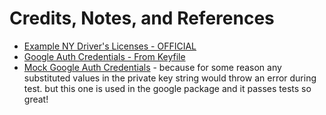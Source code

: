 # Credits, Notes, and References

  + [Example NY Driver's Licenses - OFFICIAL](https://dmv.ny.gov/id-card/sample-photo-documents)
  + [Google Auth Credentials - From Keyfile](https://google-auth.readthedocs.io/en/latest/user-guide.html#service-account-private-key-files)
  + [Mock Google Auth Credentials](https://github.com/googleapis/google-cloud-python/blob/75277847ea68d228be4c3e91bb228236489f19f5/storage/tests/unit/url_signer_v4_test_account.json) - because for some reason any substituted values in the private key string would throw an error during test. but this one is used in the google package and it passes tests so great!
